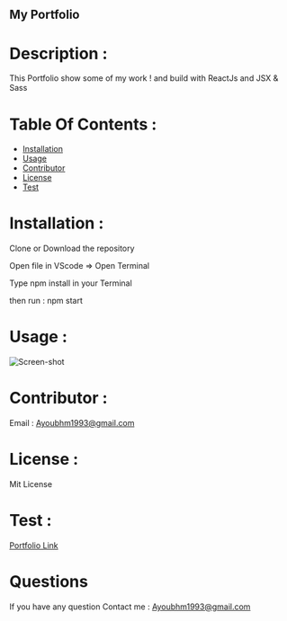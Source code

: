  

  ## My Portfolio

  # Description :

  This Portfolio show some of my work ! and build with ReactJs and JSX & Sass


  # Table Of Contents :

  * [Installation](#Installation)
  * [Usage](#Usage)
  * [Contributor](#Contributor)
  * [License](#License)
  * [Test](#Test)
  
  
  # Installation :

  Clone or Download the repository 

  Open file in VScode => Open Terminal
  
  Type npm install in your Terminal
  
  then run : npm start

  # Usage :

   ![Screen-shot](https://user-images.githubusercontent.com/70945176/112250455-66b9d500-8c27-11eb-849b-3457c245ed0a.JPG)



  # Contributor :

  Email : Ayoubhm1993@gmail.com

  # License :

  Mit License

  # Test :

  [Portfolio Link](http://Ayoubhm1993.github.io/my-portfolio)

  # Questions

  If you have any question 
     Contact me :
   Ayoubhm1993@gmail.com
